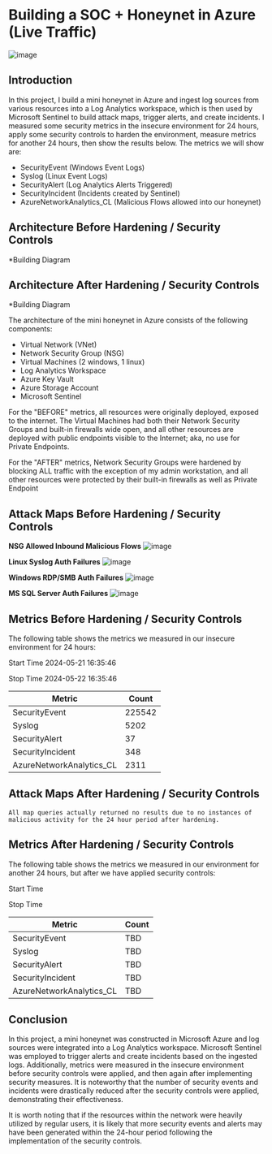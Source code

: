 # Building a SOC + Honeynet in Azure (Live Traffic)
![image](https://github.com/erikhutson1/Cloud-SOC/assets/15833874/d5e409d4-9bb5-4933-bfaa-db6bdb9a8ea6)



## Introduction

In this project, I build a mini honeynet in Azure and ingest log sources from various resources into a Log Analytics workspace, which is then used by Microsoft Sentinel to build attack maps, trigger alerts, and create incidents. I measured some security metrics in the insecure environment for 24 hours, apply some security controls to harden the environment, measure metrics for another 24 hours, then show the results below. The metrics we will show are:

- SecurityEvent (Windows Event Logs)
- Syslog (Linux Event Logs)
- SecurityAlert (Log Analytics Alerts Triggered)
- SecurityIncident (Incidents created by Sentinel)
- AzureNetworkAnalytics_CL (Malicious Flows allowed into our honeynet)

## Architecture Before Hardening / Security Controls
*Building Diagram

## Architecture After Hardening / Security Controls
*Building Diagram

The architecture of the mini honeynet in Azure consists of the following components:

- Virtual Network (VNet)
- Network Security Group (NSG)
- Virtual Machines (2 windows, 1 linux)
- Log Analytics Workspace
- Azure Key Vault
- Azure Storage Account
- Microsoft Sentinel

For the "BEFORE" metrics, all resources were originally deployed, exposed to the internet. The Virtual Machines had both their Network Security Groups and built-in firewalls wide open, and all other resources are deployed with public endpoints visible to the Internet; aka, no use for Private Endpoints.

For the "AFTER" metrics, Network Security Groups were hardened by blocking ALL traffic with the exception of my admin workstation, and all other resources were protected by their built-in firewalls as well as Private Endpoint

## Attack Maps Before Hardening / Security Controls
**NSG Allowed Inbound Malicious Flows** ![image](https://github.com/erikhutson1/Cloud-SOC/assets/15833874/173ae1b0-7d6d-4882-89c6-63d725472555)

**Linux Syslog Auth Failures** ![image](https://github.com/erikhutson1/Cloud-SOC/assets/15833874/5a4cc8d7-801c-4263-976a-f87717df4b0f)

**Windows RDP/SMB Auth Failures** ![image](https://github.com/erikhutson1/Cloud-SOC/assets/15833874/522461a5-431d-4425-bc35-77b309613db1)

**MS SQL Server Auth Failures** ![image](https://github.com/erikhutson1/Cloud-SOC/assets/15833874/4f07474f-f3fb-4bfd-99fc-2c140c5546a1)



## Metrics Before Hardening / Security Controls

The following table shows the metrics we measured in our insecure environment for 24 hours:

Start Time 2024-05-21 16:35:46

Stop Time 2024-05-22 16:35:46

| Metric                   | Count
| ------------------------ | -----
| SecurityEvent            | 225542
| Syslog                   | 5202
| SecurityAlert            | 37
| SecurityIncident         | 348
| AzureNetworkAnalytics_CL | 2311

## Attack Maps After Hardening / Security Controls

```All map queries actually returned no results due to no instances of malicious activity for the 24 hour period after hardening.```

## Metrics After Hardening / Security Controls

The following table shows the metrics we measured in our environment for another 24 hours, but after we have applied security controls:

Start Time 

Stop Time	

| Metric                   | Count
| ------------------------ | -----
| SecurityEvent            | TBD
| Syslog                   | TBD
| SecurityAlert            | TBD
| SecurityIncident         | TBD
| AzureNetworkAnalytics_CL | TBD

## Conclusion

In this project, a mini honeynet was constructed in Microsoft Azure and log sources were integrated into a Log Analytics workspace. Microsoft Sentinel was employed to trigger alerts and create incidents based on the ingested logs. Additionally, metrics were measured in the insecure environment before security controls were applied, and then again after implementing security measures. It is noteworthy that the number of security events and incidents were drastically reduced after the security controls were applied, demonstrating their effectiveness.

It is worth noting that if the resources within the network were heavily utilized by regular users, it is likely that more security events and alerts may have been generated within the 24-hour period following the implementation of the security controls.
